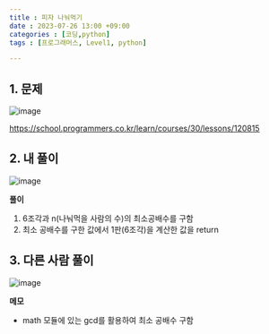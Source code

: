 ```yaml
---
title : 피자 나눠먹기
date : 2023-07-26 13:00 +09:00
categories : [코딩,python]
tags : [프로그래머스, Level1, python]

---
```

## 1. 문제
![image](https://github.com/mini0-0/mini0-0.github.io/assets/63296983/ff9dd904-b5f7-46d5-ba4f-b5337653518d)

<https://school.programmers.co.kr/learn/courses/30/lessons/120815>

## 2. 내 풀이
![image](https://github.com/mini0-0/mini0-0.github.io/assets/63296983/ff8df500-c7e9-414a-8764-cb594b819bea)

**풀이**

1. 6조각과 n(나눠먹을 사람의 수)의 최소공배수를 구함
2. 최소 공배수를 구한 값에서 1판(6조각)을 계산한 값을 return

## 3. 다른 사람 풀이
![image](https://github.com/mini0-0/mini0-0.github.io/assets/63296983/b2942d62-3b02-4564-9601-c865f6044fea)

**메모**

- math 모듈에 있는 gcd를 활용하여 최소 공배수 구함


